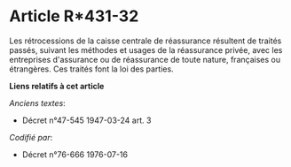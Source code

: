 # Article R*431-32

Les rétrocessions de la caisse centrale de réassurance résultent de traités passés, suivant les méthodes et usages de la
réassurance privée, avec les entreprises d'assurance ou de réassurance de toute nature, françaises ou étrangères. Ces traités
font la loi des parties.

**Liens relatifs à cet article**

_Anciens textes_:

  - Décret n°47-545 1947-03-24 art. 3

_Codifié par_:

  - Décret n°76-666 1976-07-16
